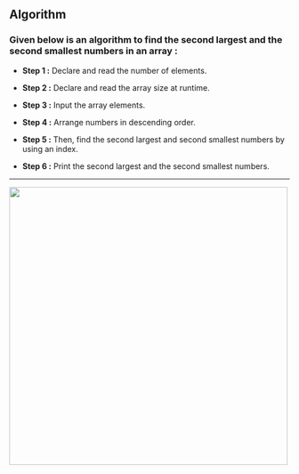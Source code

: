 ## Algorithm 

### Given below is an algorithm to find the second largest and the second smallest numbers in an array :

* **Step 1 :** Declare and read the number of elements.

* **Step 2 :** Declare and read the array size at runtime.

* **Step 3 :** Input the array elements.

* **Step 4 :** Arrange numbers in descending order.

* **Step 5 :** Then, find the second largest and second smallest numbers by using an index.

* **Step 6 :** Print the second largest and the second smallest numbers.

<hr>
<img src="https://user-images.githubusercontent.com/58916385/202542369-2337bf0e-9b9d-49e3-b085-6cdc07349c4c.png" width="500" align="center">
